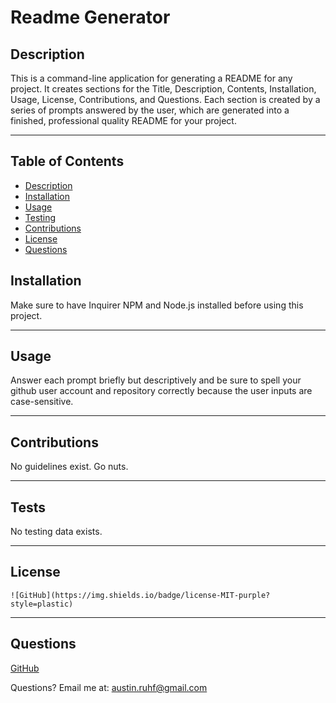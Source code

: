 
  # Readme Generator

  ## **Description**
  
  This is a command-line application for generating a README for any project. It creates sections for the Title, Description, Contents, Installation, Usage, License, Contributions, and Questions. Each section is created by a series of prompts answered by the user, which are generated into a finished, professional quality README for your project. 
  
  
  ***
  
  ## Table of Contents
  * [Description](#Description)
  * [Installation](#Installation)
  * [Usage](#Usage)
  * [Testing](#tests)
  * [Contributions](#contributions)
  * [License](#license)
  * [Questions](#Questions)
  
  
  ## **Installation**
  
  Make sure to have Inquirer NPM and Node.js installed before using this project.
  
  ***
  
  ## **Usage**
  
  Answer each prompt briefly but descriptively and be sure to spell your github user account and repository correctly because the user inputs are case-sensitive.
  
  ***
  
  ## **Contributions**
  
  No guidelines exist. Go nuts.
  
  ***
  
  ## **Tests**
  
  No testing data exists.
  
  ***
  
  ## **License**
  
  
    ![GitHub](https://img.shields.io/badge/license-MIT-purple?style=plastic)
  
  ***
  
  ## **Questions**
  
  
  [GitHub](https://www.github.com/undefined)
  
  
  Questions? Email me at: austin.ruhf@gmail.com
